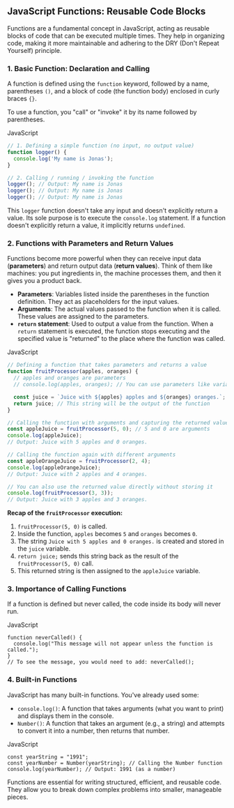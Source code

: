 ## JavaScript Functions: Reusable Code Blocks

Functions are a fundamental concept in JavaScript, acting as reusable blocks of code that can be executed multiple times. They help in organizing code, making it more maintainable and adhering to the DRY (Don't Repeat Yourself) principle.

### 1. Basic Function: Declaration and Calling

A function is defined using the `function` keyword, followed by a name, parentheses `()`, and a block of code (the function body) enclosed in curly braces `{}`.

To use a function, you "call" or "invoke" it by its name followed by parentheses.

JavaScript

```JavaScript
// 1. Defining a simple function (no input, no output value)
function logger() {
  console.log('My name is Jonas');
}

// 2. Calling / running / invoking the function
logger(); // Output: My name is Jonas
logger(); // Output: My name is Jonas
logger(); // Output: My name is Jonas
```

This `logger` function doesn't take any input and doesn't explicitly return a value. Its sole purpose is to execute the `console.log` statement. If a function doesn't explicitly return a value, it implicitly returns `undefined`.

### 2. Functions with Parameters and Return Values

Functions become more powerful when they can receive input data (**parameters**) and return output data (**return values**). Think of them like machines: you put ingredients in, the machine processes them, and then it gives you a product back.

- **Parameters**: Variables listed inside the parentheses in the function definition. They act as placeholders for the input values.
- **Arguments**: The actual values passed to the function when it is called. These values are assigned to the parameters.
- **`return` statement**: Used to output a value from the function. When a `return` statement is executed, the function stops executing and the specified value is "returned" to the place where the function was called.

JavaScript

```JavaScript
// Defining a function that takes parameters and returns a value
function fruitProcessor(apples, oranges) {
  // apples and oranges are parameters
  // console.log(apples, oranges); // You can use parameters like variables inside the function

  const juice = `Juice with ${apples} apples and ${oranges} oranges.`;
  return juice; // This string will be the output of the function
}

// Calling the function with arguments and capturing the returned value
const appleJuice = fruitProcessor(5, 0); // 5 and 0 are arguments
console.log(appleJuice);
// Output: Juice with 5 apples and 0 oranges.

// Calling the function again with different arguments
const appleOrangeJuice = fruitProcessor(2, 4);
console.log(appleOrangeJuice);
// Output: Juice with 2 apples and 4 oranges.

// You can also use the returned value directly without storing it
console.log(fruitProcessor(3, 3));
// Output: Juice with 3 apples and 3 oranges.
```

**Recap of the `fruitProcessor` execution:**

1. `fruitProcessor(5, 0)` is called.
2. Inside the function, `apples` becomes `5` and `oranges` becomes `0`.
3. The string `Juice with 5 apples and 0 oranges.` is created and stored in the `juice` variable.
4. `return juice;` sends this string back as the result of the `fruitProcessor(5, 0)` call.
5. This returned string is then assigned to the `appleJuice` variable.

### 3. Importance of Calling Functions

If a function is defined but never called, the code inside its body will never run.

JavaScript

```
function neverCalled() {
  console.log("This message will not appear unless the function is called.");
}
// To see the message, you would need to add: neverCalled();
```

### 4. Built-in Functions

JavaScript has many built-in functions. You've already used some:

- `console.log()`: A function that takes arguments (what you want to print) and displays them in the console.
- `Number()`: A function that takes an argument (e.g., a string) and attempts to convert it into a number, then returns that number.

JavaScript

```
const yearString = "1991";
const yearNumber = Number(yearString); // Calling the Number function
console.log(yearNumber); // Output: 1991 (as a number)
```

Functions are essential for writing structured, efficient, and reusable code. They allow you to break down complex problems into smaller, manageable pieces.